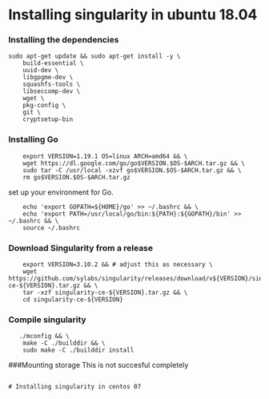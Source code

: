 # Installing singularity in ubuntu 18.04
### Installing the dependencies
```
sudo apt-get update && sudo apt-get install -y \
    build-essential \
    uuid-dev \
    libgpgme-dev \
    squashfs-tools \
    libseccomp-dev \
    wget \
    pkg-config \
    git \
    cryptsetup-bin
```
### Installing Go
```
    export VERSION=1.19.1 OS=linux ARCH=amd64 && \
    wget https://dl.google.com/go/go$VERSION.$OS-$ARCH.tar.gz && \
    sudo tar -C /usr/local -xzvf go$VERSION.$OS-$ARCH.tar.gz && \
    rm go$VERSION.$OS-$ARCH.tar.gz
```
set up your environment for Go.
```
    echo 'export GOPATH=${HOME}/go' >> ~/.bashrc && \
    echo 'export PATH=/usr/local/go/bin:${PATH}:${GOPATH}/bin' >> ~/.bashrc && \
    source ~/.bashrc
```
### Download Singularity from a release
```
    export VERSION=3.10.2 && # adjust this as necessary \
    wget https://github.com/sylabs/singularity/releases/download/v${VERSION}/singularity-ce-${VERSION}.tar.gz && \
    tar -xzf singularity-ce-${VERSION}.tar.gz && \
    cd singularity-ce-${VERSION}
```
### Compile singularity 
```
   ./mconfig && \
    make -C ./builddir && \
    sudo make -C ./builddir install
```
###Mounting storage 
This is not succesful completely
```

```

```
# Installing singularity in centos 07
